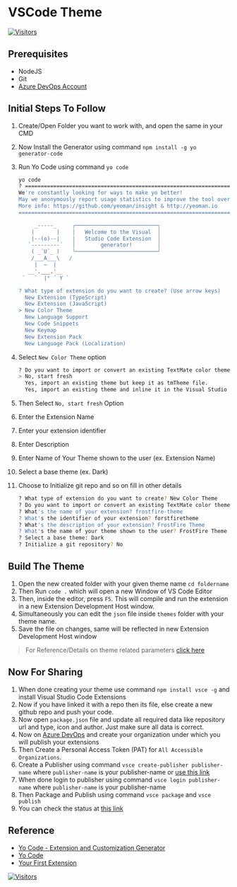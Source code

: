 # VSCode Theme

[![Visitors](https://api.visitorbadge.io/api/visitors?path=aasisodiya.general.vscode.theme&labelColor=%23ffa500&countColor=%23263759&labelStyle=upper)](https://visitorbadge.io/status?path=aasisodiya.general.vscode.theme)

## Prerequisites

- NodeJS
- Git
- [Azure DevOps Account](https://dev.azure.com/)

## Initial Steps To Follow

1. Create/Open Folder you want to work with, and open the same in your CMD
2. Now Install the Generator using command `npm install -g yo generator-code`
3. Run Yo Code using command `yo code`

   ```bash
   yo code
   ? ==========================================================================
   We're constantly looking for ways to make yo better!
   May we anonymously report usage statistics to improve the tool over time?
   More info: https://github.com/yeoman/insight & http://yeoman.io
   ========================================================================== No

        _-----_     ╭──────────────────────────╮
       |       |    │   Welcome to the Visual  │
       |--(o)--|    │   Studio Code Extension  │
      `---------´   │        generator!        │
       ( _´U`_ )    ╰──────────────────────────╯
       /___A___\   /
        |  ~  |
      __'.___.'__
    ´   `  |° ´ Y `

   ? What type of extension do you want to create? (Use arrow keys)
     New Extension (TypeScript)
     New Extension (JavaScript)
   > New Color Theme
     New Language Support
     New Code Snippets
     New Keymap
     New Extension Pack
     New Language Pack (Localization)
   ```

4. Select `New Color Theme` option

   ```bash
   ? Do you want to import or convert an existing TextMate color theme? (Use arrow keys)
   > No, start fresh
     Yes, import an existing theme but keep it as tmTheme file.
     Yes, import an existing theme and inline it in the Visual Studio Code color theme file.
   ```

5. Then Select `No, start fresh` Option
6. Enter the Extension Name
7. Enter your extension identifier
8. Enter Description
9. Enter Name of Your Theme shown to the user (ex. Extension Name)
10. Select a base theme (ex. Dark)
11. Choose to Initialize git repo and so on fill in other details

    ```bash
    ? What type of extension do you want to create? New Color Theme
    ? Do you want to import or convert an existing TextMate color theme? No, start fresh
    ? What's the name of your extension? frostfire-theme
    ? What's the identifier of your extension? forstfiretheme
    ? What's the description of your extension? FrostFire Theme
    ? What's the name of your theme shown to the user? FrostFire Theme
    ? Select a base theme: Dark
    ? Initialize a git repository? No
    ```

## Build The Theme

1. Open the new created folder with your given theme name `cd foldername`
2. Then Run `code .` which will open a new Window of VS Code Editor
3. Then, inside the editor, press `F5`. This will compile and run the extension in a new Extension Development Host window.
4. Simultaneously you can edit the `json` file inside `themes` folder with your theme name.
5. Save the file on changes, same will be reflected in new Extension Development Host window

> For Reference/Details on theme related parameters [click here](https://code.visualstudio.com/api/references/theme-color)

## Now For Sharing

1. When done creating your theme use command `npm install vsce -g` and install Visual Studio Code Extensions
2. Now if you have linked it with a repo then its file, else create a new github repo and push your code.
3. Now open `package.json` file and update all required data like repository url and type, icon and author. Just make sure all data is correct.
4. Now on [Azure DevOps](https://dev.azure.com/) and create your organization under which you will publish your extensions
5. Then Create a Personal Access Token (PAT) for `All Accessible Organizations`.
6. Create a Publisher using command `vsce create-publisher publisher-name` where `publisher-name` is your publisher-name or [use this link](https://marketplace.visualstudio.com/manage/createpublisher)
7. When done login to publisher using command `vsce login publisher-name` where `publisher-name` is your publisher-name
8. Then Package and Publish using command `vsce package` and `vsce publish`
9. You can check the status at [this link](https://marketplace.visualstudio.com/manage/publishers/)

## Reference

- [Yo Code - Extension and Customization Generator](https://www.npmjs.com/package/generator-code)
- [Yo Code](https://vscode.readthedocs.io/en/latest/extensions/yocode/)
- [Your First Extension](https://code.visualstudio.com/api/get-started/your-first-extension)

[![Visitors](https://api.visitorbadge.io/api/visitors?path=aasisodiya.general&label=aasisodiya/general&labelColor=%23ffa500&countColor=%23263759&labelStyle=upper)](https://visitorbadge.io/status?path=aasisodiya.general)
